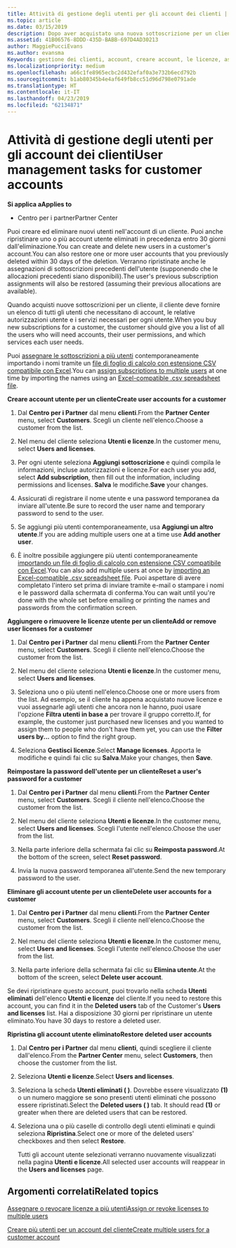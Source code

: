 ```yaml
---
title: Attività di gestione degli utenti per gli account dei clienti | Centro
ms.topic: article
ms.date: 03/15/2019
description: Dopo aver acquistato una nuova sottoscrizione per un cliente, puoi assegnare licenze a utenti specifici.
ms.assetid: 41B06576-8DDD-435D-BABB-697D4AD30213
author: MaggiePucciEvans
ms.author: evansma
Keywords: gestione dei clienti, account, creare account, le licenze, assegnare una licenza, la gestione utente e password, reimpostazione della password, modificare la password
ms.localizationpriority: medium
ms.openlocfilehash: a66c1fe8965ecbc2d432efaf0a3e732b6ecd792b
ms.sourcegitcommit: b1ab80345b4e4af649fb8cc51d96d798e0791ade
ms.translationtype: HT
ms.contentlocale: it-IT
ms.lasthandoff: 04/23/2019
ms.locfileid: "62134871"
---
```

# <a name="user-management-tasks-for-customer-accounts"></a><span data-ttu-id="ba9d6-104">Attività di gestione degli utenti per gli account dei clienti</span><span class="sxs-lookup"><span data-stu-id="ba9d6-104">User management tasks for customer accounts</span></span>

<span data-ttu-id="ba9d6-105">**Si applica a**</span><span class="sxs-lookup"><span data-stu-id="ba9d6-105">**Applies to**</span></span>

-  <span data-ttu-id="ba9d6-106">Centro per i partner</span><span class="sxs-lookup"><span data-stu-id="ba9d6-106">Partner Center</span></span>



<span data-ttu-id="ba9d6-107">Puoi creare ed eliminare nuovi utenti nell'account di un cliente. Puoi anche ripristinare uno o più account utente eliminati in precedenza entro 30 giorni dall'eliminazione.</span><span class="sxs-lookup"><span data-stu-id="ba9d6-107">You can create and delete new users in a customer's account.You can also restore one or more user accounts that you previously deleted within 30 days of the deletion.</span></span> <span data-ttu-id="ba9d6-108">Verranno ripristinate anche le assegnazioni di sottoscrizioni precedenti dell'utente (supponendo che le allocazioni precedenti siano disponibili).</span><span class="sxs-lookup"><span data-stu-id="ba9d6-108">The user's previous subscription assignments will also be restored (assuming their previous allocations are available).</span></span>

<span data-ttu-id="ba9d6-109">Quando acquisti nuove sottoscrizioni per un cliente, il cliente deve fornire un elenco di tutti gli utenti che necessitano di account, le relative autorizzazioni utente e i servizi necessari per ogni utente.</span><span class="sxs-lookup"><span data-stu-id="ba9d6-109">When you buy new subscriptions for a customer,  the customer should give you a list of all the users who will need accounts, their user permissions, and which services each user needs.</span></span>  

<span data-ttu-id="ba9d6-110">Puoi [assegnare le sottoscrizioni a più utenti](bulk-license-provisioning-for-multiple-users.md) contemporaneamente importando i nomi tramite un [file di foglio di calcolo con estensione CSV compatibile con Excel](adding-multiple-users-to-a-customer-account.md).</span><span class="sxs-lookup"><span data-stu-id="ba9d6-110">You can [assign subscriptions to multiple users](bulk-license-provisioning-for-multiple-users.md) at one time by importing the names using an [Excel-compatible .csv spreadsheet file](adding-multiple-users-to-a-customer-account.md).</span></span>

<a href="" id="createuseraccounts"></a>
<span data-ttu-id="ba9d6-111">**Creare account utente per un cliente**</span><span class="sxs-lookup"><span data-stu-id="ba9d6-111">**Create user accounts for a customer**</span></span>

1.  <span data-ttu-id="ba9d6-112">Dal **Centro per i Partner** dal menu **clienti**.</span><span class="sxs-lookup"><span data-stu-id="ba9d6-112">From the **Partner Center** menu, select **Customers**.</span></span> <span data-ttu-id="ba9d6-113">Scegli un cliente nell'elenco.</span><span class="sxs-lookup"><span data-stu-id="ba9d6-113">Choose a customer from the list.</span></span>

2.  <span data-ttu-id="ba9d6-114">Nel menu del cliente seleziona **Utenti e licenze**.</span><span class="sxs-lookup"><span data-stu-id="ba9d6-114">In the customer menu, select **Users and licenses**.</span></span>

3.  <span data-ttu-id="ba9d6-115">Per ogni utente seleziona **Aggiungi sottoscrizione** e quindi compila le informazioni, incluse autorizzazioni e licenze.</span><span class="sxs-lookup"><span data-stu-id="ba9d6-115">For each user you add, select **Add subscription**, then fill out the information, including permissions and licenses.</span></span> <span data-ttu-id="ba9d6-116">**Salva** le modifiche.</span><span class="sxs-lookup"><span data-stu-id="ba9d6-116">**Save** your changes.</span></span>

4.  <span data-ttu-id="ba9d6-117">Assicurati di registrare il nome utente e una password temporanea da inviare all'utente.</span><span class="sxs-lookup"><span data-stu-id="ba9d6-117">Be sure to record the user name and temporary password to send to the user.</span></span> 

5.  <span data-ttu-id="ba9d6-118">Se aggiungi più utenti contemporaneamente, usa **Aggiungi un altro utente**.</span><span class="sxs-lookup"><span data-stu-id="ba9d6-118">If you are adding multiple users one at a time use **Add another user**.</span></span> 

6. <span data-ttu-id="ba9d6-119">È inoltre possibile aggiungere più utenti contemporaneamente [importando un file di foglio di calcolo con estensione CSV compatibile con Excel](adding-multiple-users-to-a-customer-account.md).</span><span class="sxs-lookup"><span data-stu-id="ba9d6-119">You can also add multiple users at once by [importing an Excel-compatible .csv spreadsheet file](adding-multiple-users-to-a-customer-account.md).</span></span> <span data-ttu-id="ba9d6-120">Puoi aspettare di avere completato l'intero set prima di inviare tramite e-mail o stampare i nomi e le password dalla schermata di conferma.</span><span class="sxs-lookup"><span data-stu-id="ba9d6-120">You can wait until you're done with the whole set before emailing or printing the names and passwords from the confirmation screen.</span></span>

<a href="" id="userlicensing"></a>
<span data-ttu-id="ba9d6-121">**Aggiungere o rimuovere le licenze utente per un cliente**</span><span class="sxs-lookup"><span data-stu-id="ba9d6-121">**Add or remove user licenses for a customer**</span></span>

1.  <span data-ttu-id="ba9d6-122">Dal **Centro per i Partner** dal menu **clienti**.</span><span class="sxs-lookup"><span data-stu-id="ba9d6-122">From the **Partner Center** menu, select **Customers**.</span></span> <span data-ttu-id="ba9d6-123">Scegli il cliente nell'elenco.</span><span class="sxs-lookup"><span data-stu-id="ba9d6-123">Choose the customer from the list.</span></span>

2.  <span data-ttu-id="ba9d6-124">Nel menu del cliente seleziona **Utenti e licenze**.</span><span class="sxs-lookup"><span data-stu-id="ba9d6-124">In the customer menu, select **Users and licenses**.</span></span>

3.  <span data-ttu-id="ba9d6-125">Seleziona uno o più utenti nell'elenco.</span><span class="sxs-lookup"><span data-stu-id="ba9d6-125">Choose one or more users from the list.</span></span> <span data-ttu-id="ba9d6-126">Ad esempio, se il cliente ha appena acquistato nuove licenze e vuoi assegnarle agli utenti che ancora non le hanno, puoi usare l'opzione **Filtra utenti in base a** per trovare il gruppo corretto.</span><span class="sxs-lookup"><span data-stu-id="ba9d6-126">If, for example, the customer just purchased new licenses and you wanted to assign them to people who don't have them yet, you can use the **Filter users by...** option to find the right group.</span></span>

4.  <span data-ttu-id="ba9d6-127">Seleziona **Gestisci licenze**.</span><span class="sxs-lookup"><span data-stu-id="ba9d6-127">Select **Manage licenses**.</span></span> <span data-ttu-id="ba9d6-128">Apporta le modifiche e quindi fai clic su **Salva**.</span><span class="sxs-lookup"><span data-stu-id="ba9d6-128">Make your changes, then **Save**.</span></span>

<a href="" id="resetpassword"></a>
<span data-ttu-id="ba9d6-129">**Reimpostare la password dell'utente per un cliente**</span><span class="sxs-lookup"><span data-stu-id="ba9d6-129">**Reset a user's password for a customer**</span></span>

1.  <span data-ttu-id="ba9d6-130">Dal **Centro per i Partner** dal menu **clienti**.</span><span class="sxs-lookup"><span data-stu-id="ba9d6-130">From the **Partner Center** menu, select **Customers**.</span></span> <span data-ttu-id="ba9d6-131">Scegli il cliente nell'elenco.</span><span class="sxs-lookup"><span data-stu-id="ba9d6-131">Choose the customer from the list.</span></span>

2.  <span data-ttu-id="ba9d6-132">Nel menu del cliente seleziona **Utenti e licenze**.</span><span class="sxs-lookup"><span data-stu-id="ba9d6-132">In the customer menu, select **Users and licenses**.</span></span> <span data-ttu-id="ba9d6-133">Scegli l'utente nell'elenco.</span><span class="sxs-lookup"><span data-stu-id="ba9d6-133">Choose the user from the list.</span></span>

3.  <span data-ttu-id="ba9d6-134">Nella parte inferiore della schermata fai clic su **Reimposta password**.</span><span class="sxs-lookup"><span data-stu-id="ba9d6-134">At the bottom of the screen, select **Reset password**.</span></span> 

4.  <span data-ttu-id="ba9d6-135">Invia la nuova password temporanea all'utente.</span><span class="sxs-lookup"><span data-stu-id="ba9d6-135">Send the new temporary password to the user.</span></span>

<a href="" id="deleteuseraccounts"></a>
<span data-ttu-id="ba9d6-136">**Eliminare gli account utente per un cliente**</span><span class="sxs-lookup"><span data-stu-id="ba9d6-136">**Delete user accounts for a customer**</span></span>

1.  <span data-ttu-id="ba9d6-137">Dal **Centro per i Partner** dal menu **clienti**.</span><span class="sxs-lookup"><span data-stu-id="ba9d6-137">From the **Partner Center** menu, select **Customers**.</span></span> <span data-ttu-id="ba9d6-138">Scegli il cliente nell'elenco.</span><span class="sxs-lookup"><span data-stu-id="ba9d6-138">Choose the customer from the list.</span></span>

2.  <span data-ttu-id="ba9d6-139">Nel menu del cliente seleziona **Utenti e licenze**.</span><span class="sxs-lookup"><span data-stu-id="ba9d6-139">In the customer menu, select **Users and licenses**.</span></span> <span data-ttu-id="ba9d6-140">Scegli l'utente nell'elenco.</span><span class="sxs-lookup"><span data-stu-id="ba9d6-140">Choose the user from the list.</span></span>

3.  <span data-ttu-id="ba9d6-141">Nella parte inferiore della schermata fai clic su **Elimina utente**.</span><span class="sxs-lookup"><span data-stu-id="ba9d6-141">At the bottom of the screen, select **Delete user account**.</span></span>

<span data-ttu-id="ba9d6-142">Se devi ripristinare questo account, puoi trovarlo nella scheda **Utenti eliminati** dell'elenco **Utenti e licenze** del cliente.</span><span class="sxs-lookup"><span data-stu-id="ba9d6-142">If you need to restore this account, you can find it in the **Deleted users** tab of the Customer's **Users and licenses** list.</span></span> <span data-ttu-id="ba9d6-143">Hai a disposizione 30 giorni per ripristinare un utente eliminato.</span><span class="sxs-lookup"><span data-stu-id="ba9d6-143">You have 30 days to restore a deleted user.</span></span>

<a href="" id="restoreuseraccounts"></a>
<span data-ttu-id="ba9d6-144">**Ripristina gli account utente eliminato**</span><span class="sxs-lookup"><span data-stu-id="ba9d6-144">**Restore deleted user accounts**</span></span>

1.  <span data-ttu-id="ba9d6-145">Dal **Centro per i Partner** dal menu **clienti**, quindi scegliere il cliente dall'elenco.</span><span class="sxs-lookup"><span data-stu-id="ba9d6-145">From the **Partner Center** menu, select **Customers**, then choose the customer from the list.</span></span>

2.  <span data-ttu-id="ba9d6-146">Seleziona **Utenti e licenze**.</span><span class="sxs-lookup"><span data-stu-id="ba9d6-146">Select **Users and licenses**.</span></span>

3.  <span data-ttu-id="ba9d6-147">Seleziona la scheda **Utenti eliminati ( )**. Dovrebbe essere visualizzato **(1)** o un numero maggiore se sono presenti utenti eliminati che possono essere ripristinati.</span><span class="sxs-lookup"><span data-stu-id="ba9d6-147">Select the **Deleted users ( )** tab. It should read **(1)** or greater when there are deleted users that can be restored.</span></span>

4.  <span data-ttu-id="ba9d6-148">Seleziona una o più caselle di controllo degli utenti eliminati e quindi seleziona **Ripristina**.</span><span class="sxs-lookup"><span data-stu-id="ba9d6-148">Select one or more of the deleted users' checkboxes and then select **Restore**.</span></span>

    <span data-ttu-id="ba9d6-149">Tutti gli account utente selezionati verranno nuovamente visualizzati nella pagina **Utenti e licenze**.</span><span class="sxs-lookup"><span data-stu-id="ba9d6-149">All selected user accounts will reappear in the **Users and licenses** page.</span></span>

## <a name="related-topics"></a><span data-ttu-id="ba9d6-150">Argomenti correlati</span><span class="sxs-lookup"><span data-stu-id="ba9d6-150">Related topics</span></span>


[<span data-ttu-id="ba9d6-151">Assegnare o revocare licenze a più utenti</span><span class="sxs-lookup"><span data-stu-id="ba9d6-151">Assign or revoke licenses to multiple users</span></span>](bulk-license-provisioning-for-multiple-users.md)

[<span data-ttu-id="ba9d6-152">Creare più utenti per un account del cliente</span><span class="sxs-lookup"><span data-stu-id="ba9d6-152">Create multiple users for a customer account</span></span>](adding-multiple-users-to-a-customer-account.md)

 

 



